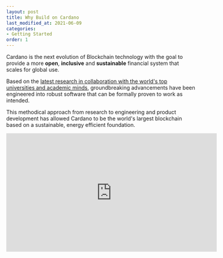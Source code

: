 ```yaml
---
layout: post
title: Why Build on Cardano
last_modified_at: 2021-06-09
categories:
- Getting Started
order: 1
---
```


Cardano is the next evolution of Blockchain technology with the goal
to provide a more **open**, **inclusive** and **sustainable** 
financial system that scales for global use. 

Based on the [latest research in collaboration with the world's top universities and academic minds](https://iohk.io/en/research/library/), groundbreaking advancements have been engineered into robust software that can be formally proven to work as intended. 

This methodical approach from research to engineering and product development has allowed Cardano to be the world's largest blockchain based on a sustainable, energy efficient foundation. 

<iframe width="560" height="315" src="https://www.youtube.com/embed/sM0_V53_kGo" title="YouTube video player" frameborder="0" allow="accelerometer; autoplay; clipboard-write; encrypted-media; gyroscope; picture-in-picture" allowfullscreen></iframe>
